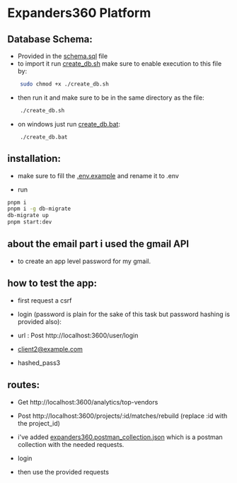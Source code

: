 # Expanders360 Platform

## Database Schema:

- Provided in the [schema.sql](./schema.sql) file
- to import it run [create_db.sh](./create_db.sh) make sure to enable execution to this file by:

```bash
    sudo chmod +x ./create_db.sh
```

- then run it and make sure to be in the same directory as the file:

```bash
    ./create_db.sh
```

- on windows just run [create_db.bat](./create_db.bat):

```pwsh
    ./create_db.bat
```

## installation:

- make sure to fill the [.env.example](./.env.example) and rename it to .env

- run

```bash
pnpm i
pnpm i -g db-migrate
db-migrate up
pnpm start:dev
```

## about the email part i used the gmail API

- to create an app level password for my gmail.

## how to test the app:

- first request a csrf
- login (password is plain for the sake of this task but password hashing is provided also):

- url : Post http://localhost:3600/user/login

- client2@example.com
- hashed_pass3

## routes:

- Get http://localhost:3600/analytics/top-vendors
- Post http://localhost:3600/projects/:id/matches/rebuild (replace :id with the project_id)

- i've added [expanders360.postman_collection.json](./expanders360.postman_collection.json) which is a postman collection with the needed requests.


- login
- then use the provided requests

